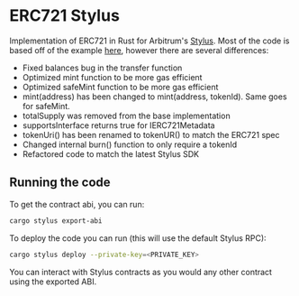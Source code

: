 # ERC721 Stylus

Implementation of ERC721 in Rust for Arbitrum's [Stylus](https://docs.arbitrum.io/stylus/stylus-gentle-introduction).
Most of the code is based off of the example [here](https://github.com/OffchainLabs/stylus-workshop-nft/blob/main/src/erc712.rs), however there are several differences:
- Fixed balances bug in the transfer function
- Optimized mint function to be more gas efficient
- Optimized safeMint function to be more gas efficient
- mint(address) has been changed to mint(address, tokenId). Same goes for safeMint.
- totalSupply was removed from the base implementation
- supportsInterface returns true for IERC721Metadata
- tokenUri() has been renamed to tokenUR() to match the ERC721 spec
- Changed internal burn() function to only require a tokenId
- Refactored code to match the latest Stylus SDK

## Running the code

To get the contract abi, you can run:

```bash
cargo stylus export-abi
```

To deploy the code you can run (this will use the default Stylus RPC):

```bash
cargo stylus deploy --private-key=<PRIVATE_KEY>
```

You can interact with Stylus contracts as you would any other contract using the exported ABI.
